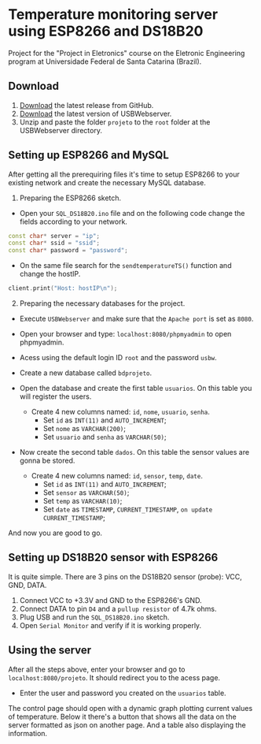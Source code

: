 # Temperature monitoring server using ESP8266 and DS18B20

Project for the "Project in Eletronics" course on the Eletronic Engineering program at Universidade Federal de Santa Catarina (Brazil).

## Download

1. [Download](https://github.com/kobarion/temperature-monitoring-server/releases) the latest release from GitHub.
2. [Download](http://www.usbwebserver.net/en/download.php) the latest version of USBWebserver.
3. Unzip and paste the folder `projeto` to the `root` folder at the USBWebserver directory.

## Setting up ESP8266 and MySQL

After getting all the prerequiring files it's time to setup ESP8266 to your existing network and create the necessary MySQL database.

1. Preparing the ESP8266 sketch.

* Open your `SQL_DS18B20.ino` file and on the following code change the fields according to your network.

```c++
const char* server = "ip";
const char* ssid = "ssid"; 
const char* password = "password";
```

* On the same file search for the `sendtemperatureTS()` function and change the hostIP. 

```c++
client.print("Host: hostIP\n");
```

2. Preparing the necessary databases for the project.

* Execute `USBWebserver` and make sure that the `Apache port` is set as `8080`.

* Open your browser and type: `localhost:8080/phpmyadmin` to open phpmyadmin.

* Acess using the default login ID `root` and the password `usbw`.

* Create a new database called `bdprojeto`.

* Open the database and create the first table `usuarios`. On this table you will register the users.
  * Create 4 new columns named: `id`, `nome`, `usuario`, `senha`.
    * Set `id` as `INT(11)` and `AUTO_INCREMENT`;
    * Set `nome` as `VARCHAR(200)`;
    * Set `usuario` and `senha` as `VARCHAR(50)`;

* Now create the second table `dados`. On this table the sensor values are gonna be stored.
  * Create 4 new columns named: `id`, `sensor`, `temp`, `date`.
    * Set `id` as `INT(11)` and `AUTO_INCREMENT`;
    * Set `sensor` as `VARCHAR(50)`;
    * Set `temp` as `VARCHAR(10)`;
    * Set `date` as `TIMESTAMP`, `CURRENT_TIMESTAMP`, `on update CURRENT_TIMESTAMP`;
    
And now you are good to go.

## Setting up DS18B20 sensor with ESP8266

It is quite simple. There are 3 pins on the DS18B20 sensor (probe): VCC, GND, DATA.

1. Connect VCC to +3.3V and GND to the ESP8266's GND.
2. Connect DATA to pin `D4` and a `pullup resistor` of 4.7k ohms.
3. Plug USB and run the `SQL_DS18B20.ino` sketch.
4. Open `Serial Monitor` and verify if it is working properly.

## Using the server

After all the steps above, enter your browser and go to `localhost:8080/projeto`. It should redirect you to the acess page.

* Enter the user and password you created on the `usuarios` table.

The control page should open with a dynamic graph plotting current values of temperature.
Below it there's a button that shows all the data on the server formatted as json on another page. And a table also displaying the information.
